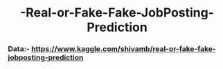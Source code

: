 <h1 align="center">-Real-or-Fake-Fake-JobPosting-Prediction</h1>

### Data:-  https://www.kaggle.com/shivamb/real-or-fake-fake-jobposting-prediction
